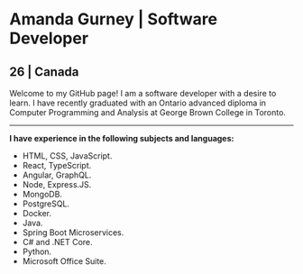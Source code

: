 <h1>Amanda Gurney | Software Developer</h1>
<h2>26 | Canada</h2>
Welcome to my GitHub page! I am a software developer with a desire to learn. I have recently graduated with an Ontario advanced diploma in Computer Programming and Analysis at George Brown College in Toronto.

<hr />

**I have experience in the following subjects and languages:**
- HTML, CSS, JavaScript.
- React, TypeScript.
- Angular, GraphQL.
- Node, Express.JS.
- MongoDB.
- PostgreSQL.
- Docker.
- Java.
- Spring Boot Microservices.
- C# and .NET Core.
- Python.
- Microsoft Office Suite.
  
<!--
**TheGeneralJay/TheGeneralJay** is a ✨ _special_ ✨ repository because its `README.md` (this file) appears on your GitHub profile.

Here are some ideas to get you started:

- 🔭 I’m currently working on ...
- 🌱 I’m currently learning ...
- 👯 I’m looking to collaborate on ...
- 🤔 I’m looking for help with ...
- 💬 Ask me about ...
- 📫 How to reach me: ...
- 😄 Pronouns: ...
- ⚡ Fun fact: ...
-->
